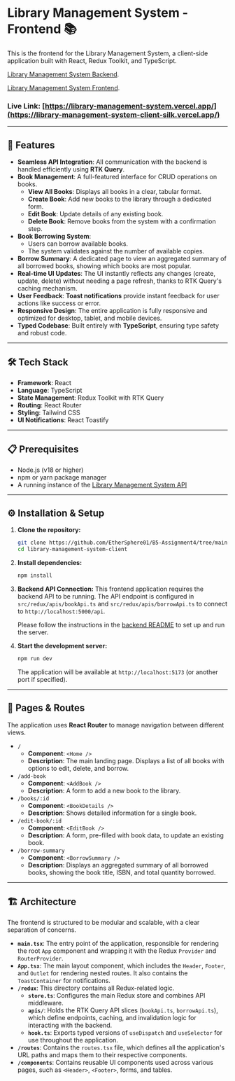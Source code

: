 # Library Management System - Frontend 📚

This is the frontend for the Library Management System, a client-side application built with React, Redux Toolkit, and TypeScript.

[Library Management System Backend](https://github.com/EtherSphere01/B5-Assignment4/tree/main/library-management-system-server).

[Library Management System Frontend](https://github.com/EtherSphere01/B5-Assignment4/tree/main/library-management-system-client).

### Live Link: [https://library-management-system.vercel.app/](https://library-management-system-client-silk.vercel.app/)

---

## 🚀 Features

-   **Seamless API Integration**: All communication with the backend is handled efficiently using **RTK Query**.
-   **Book Management**: A full-featured interface for CRUD operations on books.
    -   **View All Books**: Displays all books in a clear, tabular format.
    -   **Create Book**: Add new books to the library through a dedicated form.
    -   **Edit Book**: Update details of any existing book.
    -   **Delete Book**: Remove books from the system with a confirmation step.
-   **Book Borrowing System**:
    -   Users can borrow available books.
    -   The system validates against the number of available copies.
-   **Borrow Summary**: A dedicated page to view an aggregated summary of all borrowed books, showing which books are most popular.
-   **Real-time UI Updates**: The UI instantly reflects any changes (create, update, delete) without needing a page refresh, thanks to RTK Query's caching mechanism.
-   **User Feedback**: **Toast notifications** provide instant feedback for user actions like success or error.
-   **Responsive Design**: The entire application is fully responsive and optimized for desktop, tablet, and mobile devices.
-   **Typed Codebase**: Built entirely with **TypeScript**, ensuring type safety and robust code.

---

## 🛠️ Tech Stack

-   **Framework**: React
-   **Language**: TypeScript
-   **State Management**: Redux Toolkit with RTK Query
-   **Routing**: React Router
-   **Styling**: Tailwind CSS
-   **UI Notifications**: React Toastify

---

## 📋 Prerequisites

-   Node.js (v18 or higher)
-   npm or yarn package manager
-   A running instance of the [Library Management System API](https://github.com/EtherSphere01/B5-Assignment4/tree/main/library-management-system-server)

---

## ⚙️ Installation & Setup

1.  **Clone the repository:**

    ```bash
    git clone https://github.com/EtherSphere01/B5-Assignment4/tree/main/library-management-system-client
    cd library-management-system-client
    ```

2.  **Install dependencies:**

    ```bash
    npm install
    ```

3.  **Backend API Connection:**
    This frontend application requires the backend API to be running. The API endpoint is configured in `src/redux/apis/bookApi.ts` and `src/redux/apis/borrowApi.ts` to connect to `http://localhost:5000/api`.

    Please follow the instructions in the [backend README](https://github.com/EtherSphere01/B5-Assignment4/blob/main/library-management-system-server/README.md) to set up and run the server.

4.  **Start the development server:**
    ```bash
    npm run dev
    ```
    The application will be available at `http://localhost:5173` (or another port if specified).

---

## 📄 Pages & Routes

The application uses **React Router** to manage navigation between different views.

-   `/`
    -   **Component**: `<Home />`
    -   **Description**: The main landing page. Displays a list of all books with options to edit, delete, and borrow.
-   `/add-book`
    -   **Component**: `<AddBook />`
    -   **Description**: A form to add a new book to the library.
-   `/books/:id`
    -   **Component**: `<BookDetails />`
    -   **Description**: Shows detailed information for a single book.
-   `/edit-book/:id`
    -   **Component**: `<EditBook />`
    -   **Description**: A form, pre-filled with book data, to update an existing book.
-   `/borrow-summary`
    -   **Component**: `<BorrowSummary />`
    -   **Description**: Displays an aggregated summary of all borrowed books, showing the book title, ISBN, and total quantity borrowed.

---

## 🏗️ Architecture

The frontend is structured to be modular and scalable, with a clear separation of concerns.

-   **`main.tsx`**: The entry point of the application, responsible for rendering the root `App` component and wrapping it with the Redux `Provider` and `RouterProvider`.
-   **`App.tsx`**: The main layout component, which includes the `Header`, `Footer`, and `Outlet` for rendering nested routes. It also contains the `ToastContainer` for notifications.
-   **`/redux`**: This directory contains all Redux-related logic.
    -   **`store.ts`**: Configures the main Redux store and combines API middleware.
    -   **`apis/`**: Holds the RTK Query API slices (`bookApi.ts`, `borrowApi.ts`), which define endpoints, caching, and invalidation logic for interacting with the backend.
    -   **`hook.ts`**: Exports typed versions of `useDispatch` and `useSelector` for use throughout the application.
-   **`/routes`**: Contains the `routes.tsx` file, which defines all the application's URL paths and maps them to their respective components.
-   **`/components`**: Contains reusable UI components used across various pages, such as `<Header>`, `<Footer>`, forms, and tables.
